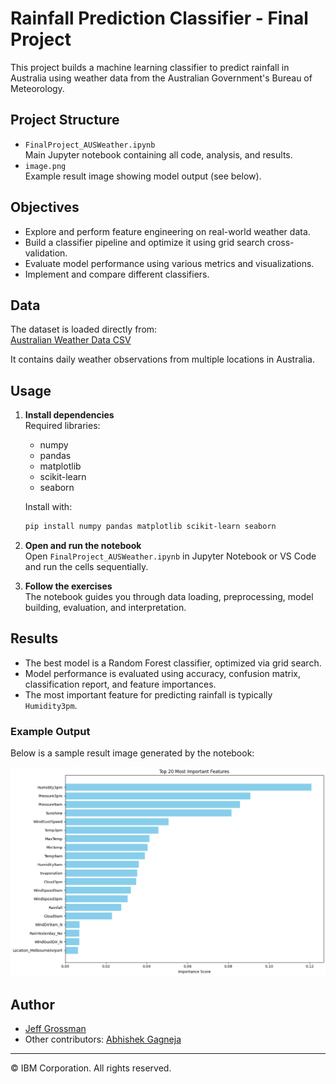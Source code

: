 # Rainfall Prediction Classifier - Final Project

This project builds a machine learning classifier to predict rainfall in Australia using weather data from the Australian Government's Bureau of Meteorology.

## Project Structure

- `FinalProject_AUSWeather.ipynb`  
  Main Jupyter notebook containing all code, analysis, and results.
- `image.png`  
  Example result image showing model output (see below).

## Objectives

- Explore and perform feature engineering on real-world weather data.
- Build a classifier pipeline and optimize it using grid search cross-validation.
- Evaluate model performance using various metrics and visualizations.
- Implement and compare different classifiers.

## Data

The dataset is loaded directly from:  
[Australian Weather Data CSV](https://cf-courses-data.s3.us.cloud-object-storage.appdomain.cloud/_0eYOqji3unP1tDNKWZMjg/weatherAUS-2.csv)

It contains daily weather observations from multiple locations in Australia.

## Usage

1. **Install dependencies**  
   Required libraries:  
   - numpy  
   - pandas  
   - matplotlib  
   - scikit-learn  
   - seaborn

   Install with:
   ```sh
   pip install numpy pandas matplotlib scikit-learn seaborn
   ```

2. **Open and run the notebook**  
   Open `FinalProject_AUSWeather.ipynb` in Jupyter Notebook or VS Code and run the cells sequentially.

3. **Follow the exercises**  
   The notebook guides you through data loading, preprocessing, model building, evaluation, and interpretation.

## Results

- The best model is a Random Forest classifier, optimized via grid search.
- Model performance is evaluated using accuracy, confusion matrix, classification report, and feature importances.
- The most important feature for predicting rainfall is typically `Humidity3pm`.

### Example Output

Below is a sample result image generated by the notebook:

![Rainfall Prediction Results](image.png)

## Author

- [Jeff Grossman](https://www.linkedin.com/in/jpgrossman/)
- Other contributors: [Abhishek Gagneja](https://www.linkedin.com/in/abhishek-gagneja-23051987/)

---

© IBM Corporation. All rights reserved.
